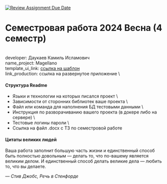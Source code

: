[![Review Assignment Due Date](https://classroom.github.com/assets/deadline-readme-button-24ddc0f5d75046c5622901739e7c5dd533143b0c8e959d652212380cedb1ea36.svg)](https://classroom.github.com/a/7Hseisae)
# Семестровая работа 2024 Весна (4 семестр)
\
developer: Даукаев Камиль Исламович \
name_project: Magellano \
template_ui_link: [ссылка на шаблон](https://fixcode.ru/templates/html/magellano/) \
link_production: ссылка на развернутое приложение \

#### Структура Readme

- Языки и технологии на которых писался проект \
- Зависимости от сторонних библиотек ваше проекта \
- Файл или команда для наполнения БД тестовыми данными \
- Инструкция по разворачиванию вашего проекта (в докере либо на сервере) \
- Тестовые логины пароли \
- Ссылка на файл .docx с ТЗ по семестровой работе

#### Цитаты великих людей
Ваша работа заполнит большую часть жизни и единственный способ быть
полностью довольным — делать то, что по-вашему является великим делом.
И единственный способ делать великие дела — любить то, что вы делаете.

*— Стив Джобс, Речь в Стенфорде*